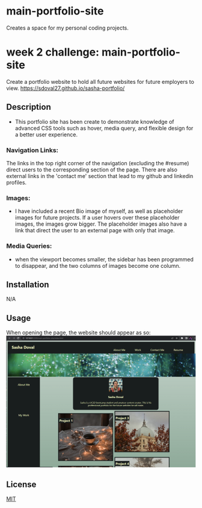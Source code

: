 # main-portfolio-site
Creates a space for my personal coding projects.
# week 2 challenge: main-portfolio-site
Create a portfolio website to hold all future websites for future employers to view.
https://sdoval27.github.io/sasha-portfolio/

## Description

- This portfolio site has been create to demonstrate knowledge of advanced CSS tools such as hover, media query, and flexible design for a better user experience.

### Navigation Links:
The links in the top right corner of the navigation (excluding the #resume) direct users to the corresponding section of the page. There are also external links in the 'contact me' section that lead to my github and linkedin profiles.

### Images:
- I have included a recent Bio image of myself, as well as placeholder images for future projects. If a user hovers over these placeholder images, the images grow bigger. The placeholder images also have a link that direct the user to an external page with only that image.

### Media Queries:
- when the viewport becomes smaller, the sidebar has been programmed to disappear, and the two columns of images become one column.

## Installation

N/A
 
## Usage
When opening the page, the website should appear as so:
![portfolio screenshot](assets/images/portfolio%20website%20screenshot.png)
 
## License
 
[MIT](https://choosealicense.com/licenses/mit/)

[def]: title-element.png